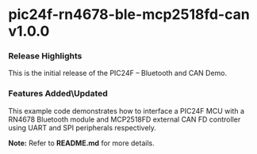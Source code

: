 # pic24f-rn4678-ble-mcp2518fd-can v1.0.0
### Release Highlights

This is the initial release of the PIC24F – Bluetooth and CAN Demo.

### Features Added\Updated

This example code demonstrates how to interface a PIC24F MCU with a RN4678 Bluetooth module and MCP2518FD external CAN FD controller using UART and SPI peripherals respectively.

**Note:** Refer to **README.md** for more details.

